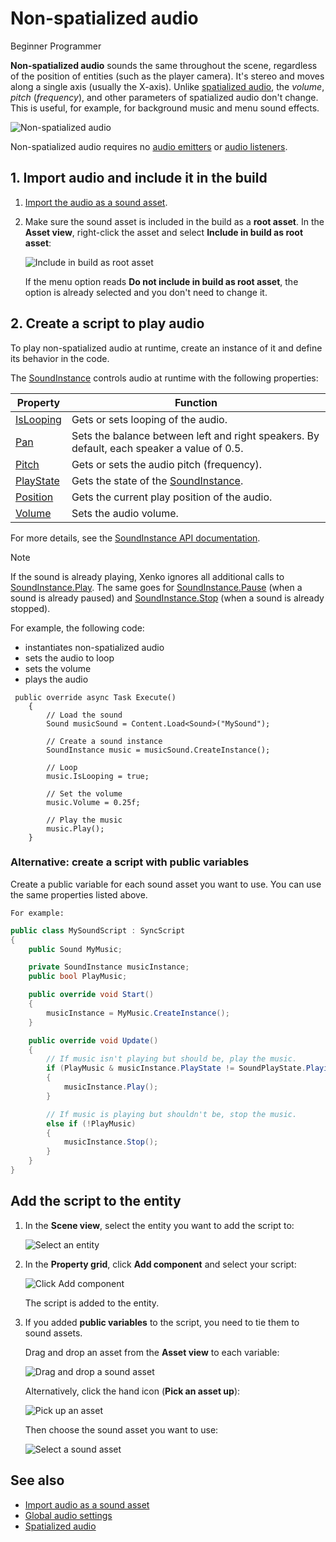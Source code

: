 # Non-spatialized audio

<span class="label label-doc-level">Beginner</span>
<span class="label label-doc-audience">Programmer</span>

**Non-spatialized audio** sounds the same throughout the scene, regardless of the position of entities (such as the player camera). It's stereo and moves along a single axis (usually the X-axis). Unlike [spatialized audio](spatialized-audio.md), the _volume_, _pitch_ (_frequency_), and other parameters of spatialized audio don't change. This is useful, for example, for background music and menu sound effects.

![Non-spatialized audio](media/audio-index-non-spatialized-audio.png)

Non-spatialized audio requires no [audio emitters](audio-emitters.md) or [audio listeners](audio-listeners.md).

## 1. Import audio and include it in the build

1. [Import the audio as a sound asset](import-audio-as-a-sound-asset.md).

2. Make sure the sound asset is included in the build as a **root asset**. In the **Asset view**, right-click the asset and select **Include in build as root asset**:

    ![Include in build as root asset](media/audio-include-in-build-as-root-asset.png)

    If the menu option reads **Do not include in build as root asset**, the option is already selected and you don't need to change it.

## 2. Create a script to play audio

To play non-spatialized audio at runtime, create an instance of it and define its behavior in the code.

The [SoundInstance](xref:SiliconStudio.Xenko.Audio.SoundInstance) controls audio at runtime with the following properties:

| Property  | Function |
|-------    |-------|
| [IsLooping](xref:SiliconStudio.Xenko.Audio.SoundInstance.IsLooping) | Gets or sets looping of the audio. |
| [Pan](xref:SiliconStudio.Xenko.Audio.SoundInstance.Pan)       | Sets the balance between left and right speakers. By default, each speaker a value of 0.5. |
| [Pitch](xref:SiliconStudio.Xenko.Audio.SoundInstance.Pitch)     | Gets or sets the audio pitch (frequency). |
| [PlayState](xref:SiliconStudio.Xenko.Audio.SoundInstance.PlayState)	| Gets the state of the [SoundInstance](xref:SiliconStudio.Xenko.Audio.SoundInstance). |
| [Position](xref:SiliconStudio.Xenko.Audio.SoundInstance.Position)	| Gets the current play position of the audio. |
| [Volume](xref:SiliconStudio.Xenko.Audio.SoundInstance.Volume)	| Sets the audio volume. |

For more details, see the [SoundInstance API documentation](xref:SiliconStudio.Xenko.Audio.SoundInstance).

> [!Note]
If the sound is already playing, Xenko ignores all additional calls to [SoundInstance.Play](xref:SiliconStudio.Xenko.Audio.SoundInstance.Play).
The same goes for [SoundInstance.Pause](xref:SiliconStudio.Xenko.Audio.SoundInstance.Pause) (when a sound is already paused) and [SoundInstance.Stop](xref:SiliconStudio.Xenko.Audio.SoundInstance.Stop) (when a sound is already stopped).

For example, the following code:

* instantiates non-spatialized audio
* sets the audio to loop
* sets the volume
* plays the audio

```
 public override async Task Execute()
    {
        // Load the sound
        Sound musicSound = Content.Load<Sound>("MySound");
            
        // Create a sound instance
        SoundInstance music = musicSound.CreateInstance();
            
        // Loop
        music.IsLooping = true;

        // Set the volume
        music.Volume = 0.25f;

        // Play the music
        music.Play();
    }
```

### Alternative: create a script with public variables

Create a public variable for each sound asset you want to use. You can use the same properties listed above.

    For example:

```cs
public class MySoundScript : SyncScript
{
    public Sound MyMusic;

    private SoundInstance musicInstance;
    public bool PlayMusic;

    public override void Start()
    {
        musicInstance = MyMusic.CreateInstance();
    }

    public override void Update()
    {
        // If music isn't playing but should be, play the music.
        if (PlayMusic & musicInstance.PlayState != SoundPlayState.Playing)
        {
            musicInstance.Play();
        }

        // If music is playing but shouldn't be, stop the music.
        else if (!PlayMusic)
        {
            musicInstance.Stop();
        }
    }
}
```
## Add the script to the entity

1. In the **Scene view**, select the entity you want to add the script to:

    ![Select an entity](media/audio-add-audiolistener-component-select-entity.png)

2. In the **Property grid**, click **Add component** and select your script:
 
    ![Click Add component](media/audio-emitters-add-script-component.png)

    The script is added to the entity.

3. If you added **public variables** to the script, you need to tie them to sound assets.

    Drag and drop an asset from the **Asset view** to each variable:

    ![Drag and drop a sound asset](media/entity-audio-drag-and-drop-audio-asset-to-script-component.gif)

    Alternatively, click the hand icon (**Pick an asset up**):

    ![Pick up an asset](media/audio-play-script-component-pick-an-asset.png)

    Then choose the sound asset you want to use:

    ![Select a sound asset](media/audio-play-audioemitter-component-add-select-audio-asset.png)

## See also
* [Import audio as a sound asset](Import-audio-as-a-sound-asset.md)
* [Global audio settings](global-audio-settings.md)
* [Spatialized audio](spatialized-audio.md)